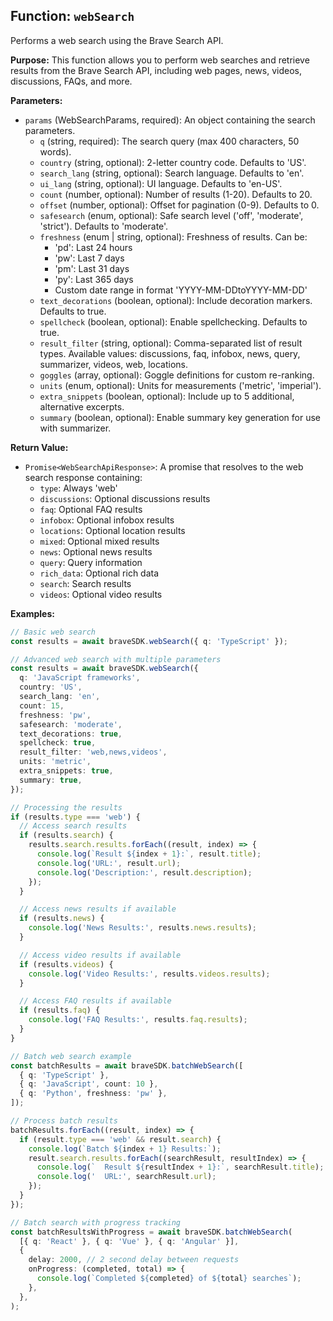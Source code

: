 ## Function: `webSearch`

Performs a web search using the Brave Search API.

**Purpose:**
This function allows you to perform web searches and retrieve results from the Brave Search API, including web pages, news, videos, discussions, FAQs, and more.

**Parameters:**

- `params` (WebSearchParams, required): An object containing the search parameters.
  - `q` (string, required): The search query (max 400 characters, 50 words).
  - `country` (string, optional): 2-letter country code. Defaults to 'US'.
  - `search_lang` (string, optional): Search language. Defaults to 'en'.
  - `ui_lang` (string, optional): UI language. Defaults to 'en-US'.
  - `count` (number, optional): Number of results (1-20). Defaults to 20.
  - `offset` (number, optional): Offset for pagination (0-9). Defaults to 0.
  - `safesearch` (enum, optional): Safe search level ('off', 'moderate', 'strict'). Defaults to 'moderate'.
  - `freshness` (enum | string, optional): Freshness of results. Can be:
    - 'pd': Last 24 hours
    - 'pw': Last 7 days
    - 'pm': Last 31 days
    - 'py': Last 365 days
    - Custom date range in format 'YYYY-MM-DDtoYYYY-MM-DD'
  - `text_decorations` (boolean, optional): Include decoration markers. Defaults to true.
  - `spellcheck` (boolean, optional): Enable spellchecking. Defaults to true.
  - `result_filter` (string, optional): Comma-separated list of result types. Available values: discussions, faq, infobox, news, query, summarizer, videos, web, locations.
  - `goggles` (array<string>, optional): Goggle definitions for custom re-ranking.
  - `units` (enum, optional): Units for measurements ('metric', 'imperial').
  - `extra_snippets` (boolean, optional): Include up to 5 additional, alternative excerpts.
  - `summary` (boolean, optional): Enable summary key generation for use with summarizer.

**Return Value:**

- `Promise<WebSearchApiResponse>`: A promise that resolves to the web search response containing:
  - `type`: Always 'web'
  - `discussions`: Optional discussions results
  - `faq`: Optional FAQ results
  - `infobox`: Optional infobox results
  - `locations`: Optional location results
  - `mixed`: Optional mixed results
  - `news`: Optional news results
  - `query`: Query information
  - `rich_data`: Optional rich data
  - `search`: Search results
  - `videos`: Optional video results

**Examples:**

```typescript
// Basic web search
const results = await braveSDK.webSearch({ q: 'TypeScript' });

// Advanced web search with multiple parameters
const results = await braveSDK.webSearch({
  q: 'JavaScript frameworks',
  country: 'US',
  search_lang: 'en',
  count: 15,
  freshness: 'pw',
  safesearch: 'moderate',
  text_decorations: true,
  spellcheck: true,
  result_filter: 'web,news,videos',
  units: 'metric',
  extra_snippets: true,
  summary: true,
});

// Processing the results
if (results.type === 'web') {
  // Access search results
  if (results.search) {
    results.search.results.forEach((result, index) => {
      console.log(`Result ${index + 1}:`, result.title);
      console.log('URL:', result.url);
      console.log('Description:', result.description);
    });
  }

  // Access news results if available
  if (results.news) {
    console.log('News Results:', results.news.results);
  }

  // Access video results if available
  if (results.videos) {
    console.log('Video Results:', results.videos.results);
  }

  // Access FAQ results if available
  if (results.faq) {
    console.log('FAQ Results:', results.faq.results);
  }
}

// Batch web search example
const batchResults = await braveSDK.batchWebSearch([
  { q: 'TypeScript' },
  { q: 'JavaScript', count: 10 },
  { q: 'Python', freshness: 'pw' },
]);

// Process batch results
batchResults.forEach((result, index) => {
  if (result.type === 'web' && result.search) {
    console.log(`Batch ${index + 1} Results:`);
    result.search.results.forEach((searchResult, resultIndex) => {
      console.log(`  Result ${resultIndex + 1}:`, searchResult.title);
      console.log('  URL:', searchResult.url);
    });
  }
});

// Batch search with progress tracking
const batchResultsWithProgress = await braveSDK.batchWebSearch(
  [{ q: 'React' }, { q: 'Vue' }, { q: 'Angular' }],
  {
    delay: 2000, // 2 second delay between requests
    onProgress: (completed, total) => {
      console.log(`Completed ${completed} of ${total} searches`);
    },
  },
);
```
